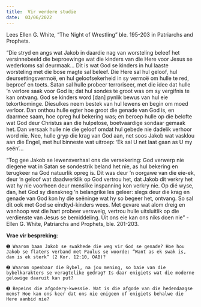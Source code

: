 ```yaml
---
title:  Vir verdere studie
date:  03/06/2022
---
```


Lees Ellen G. White, “The Night of Wrestling” ble. 195-203 in Patriarchs and Prophets.

“Die stryd en angs wat Jakob in daardie nag van worsteling beleef het versinnebeeld die beproewinge wat die kinders van die Here voor Jesus se wederkoms sal deurmaak… Dit is wat God se kinders in hul laaste worsteling met die bose magte sal beleef. Die Here sal hul geloof, hul deursettingsvermoë, en hul geloofsekerheid in sy vermoë om hulle te red, beproef en toets. Satan sal hulle probeer terroriseer, met die idee dat hulle ’n verlore saak voor God is; dat hul sondes te groot was om sy vergifnis te kan ontvang. God se kinders word [dan] pynlik bewus van hul eie tekortkominge. Diesulkes neem bestek van hul lewens en begin om moed verloor. Dan onthou hulle egter hoe groot die genade van God is, en daarmee saam, hoe opreg hul bekering was; en beroep hulle op die belofte wat God deur Christus aan die hulpelose, boetvaardige sondaar gemaak het. Dan versaak hulle nie die geloof omdat hul gebede nie dadelik verhoor word nie. Nee, hulle gryp die krag van God aan, net soos Jakob wat vasklou aan die Engel, met hul binneste wat uitroep: ‘Ek sal U net laat gaan as U my seën’…

“Tog gee Jakob se lewensverhaal ons die versekering: God verwerp nie diegene wat in Satan se sondestrik beland het nie, as hul bekering en terugkeer na God natuurlik opreg is. Dit was deur ’n oorgawe van die eie-ek, deur ’n geloof wat daadwerklik op God vertrou het, dat Jakob dit verkry het wat hy nie voorheen deur menslike inspanning kon verkry nie. Op dié wyse, dan, het God sy dienskneg ’n belangrike les geleer: slegs deur die krag en genade van God kon hy die seëninge wat hy so begeer het, ontvang. So sal dit ook met God se eindtyd-kinders wees. Met gevare wat alom dreig en wanhoop wat die hart probeer verswelg, vertrou hulle uitsluitlik op die verdienste van Jesus se bemiddeling. Uit ons eie kan ons niks doen nie” -Ellen G. White, Patriarchs and Prophets, ble. 201-203.

**Vrae vir bespreking**:

`➊ Waarom baan Jakob se swakhede die weg vir God se genade? Hoe hou Jakob se flaters verband met Paulus se woorde: “Want as ek swak is, dan is ek sterk” (2 Kor. 12:10, OAB)? `

`➋ Waarom openbaar die Bybel, na jou mening, so baie van die bybelkarakters se veragtelike gedrag? Is daar enigiets wat die moderne gelowige daaruit kan put? `

`➌ Bepeins die afgodery-kwessie. Wat is die afgode van die hedendaagse mens? Hoe kan ons keer dat ons nie enigeen of enigiets behalwe die Here aanbid nie? `